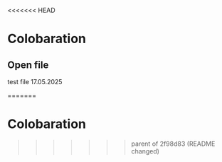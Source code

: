 <<<<<<< HEAD
# Colobaration

## Open file

test file 17.05.2025

=======
# Colobaration
>>>>>>> parent of 2f98d83 (README changed)
